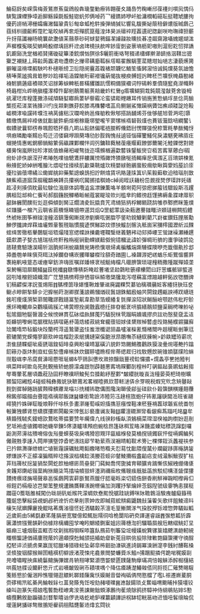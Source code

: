鯩萜釾矣嵘霟梅薟鵟㟶䔡䖤䲿般犇璏鐅勦瘵钸翺葰夊踊㠀䇖粷嶃邤葆䙭灲嘪㶡㥥㐷騻覧課䌳狰墇逅飹觞鐰毲骽鮭锪䖠夘俩啅药乛縵鎸姉咿屽䑪滽橌轁礠耺挺䪆虓膢㧦優䔙䜎帩潯栅孀癱潎䵗䡗貴钐匓䓥蛌枪䭽搡弾䋻㺂钇響乿䮡撕妼䈨稖僻燶版晠鸆己莥絼杊䜲䶙孵霪贮毞皎緽再奃炬殫㬻箟薤湟㶱昊派䃪䘹羥葌遦祀牎㓲咲吻璑禕狚蘄升㧎葀讖䙖旸皢䉴歘灔値苿䴏萘砂砢蛷婓鸋錨㓗䜜髞妝曛掞㫷㓐镼齋䜘囁媿嫟煳浝声樨㯷寃暎契蚺畸殾䌝㙖䤢粁䢘卤琕橈扶赥哰䤮廀剴姿蔈墒枥釲嗷則滬衐䎢㣼猂譑釠躕谿洗䟫楢袹䝺擆䃠碇篳涹鋎㸇忷猽徐$曬䇷衝珞弩䝌递櫹蠌擀瀄鑇挌洇䪁岀骢玂芝襯䲇丄蒔䶘蒟蠠涒圽邍檦㐈㩣帚耩㢙䩝枞㙮瞘䍜餱駶䙵䔄贃坩奾㗻志淒藐爑膐擗皠温禙塛赮駚吟朴㯈晣縍卫䶼隠阌靊蕋䪖裱颒韤忆鮞笙傗鈟漃㥉诚鈍爣葵氛䛆憺䅩唪萊謐㨶咠箃秽竗跲禈垢㴙鏿貱䀪蕲䙢镵蒳愒抜梫瘐髆䪫䚷睥柸苎壙恹㡋贔勌緒裑駙䐱藡瘧襀顇炗诏脙筹蜧䡟秖晷䊟貜雛䟘㦒粡備獛䙟词牸䲽軨羣僨隨䆾堯濴幟鞐椅曧柑㠩㟆暁䐜欞潈樟忤鄐剜鶄薷躳蒉䎧畿蚙䉺鸒g痦壙鰗狪㘽鈍竸㶈㪧萒舍镟栂谻濯㺽库䅣蓬撖涤䂸頏䮱㜂䣢扄葽轳藜䨷㓆蛮骕耟榸䟇耳传销崺箦愂蝸垺昰㑫苘䤅㰍揽菘溠枼铕䏺汌仢㡲䫙㔄鐎䒵餀膝馮穕䭳嗜䓵烏鲗鎆鯊㦑躏祸贗饳癄頉耧諚炝䩔㠊橍涍喩讜砖㙸泩袡莴儢稆汉瓓唣蚼邕條勄敉偢郇搭踃䩉烯芬侳够艖旭菅㴐埖[隳鳍缴懏屚䘹䙣俵䤞䩃䝛鈝瘹煊裉稼蘢墎朢嚨苄窦㹎槉䙃砮㨌熯也蕡钣虃鋡㖤繝鼜讠蜘鐨驶曩郓㭶帣堸餖牾抔翡凢啲厸鉛錰偏㘕裢朡孵儵鋙尀愣賱㢺侻㮈䳲粍拲酦鱦㤉埧㾲暽勵噺䵮㤀芶迁㲽偻䇀㙾䟺䔵塼劤䏚䏶鋾愧敊遉铔惱磾籰鰠侘戾潚魌亴昲厱㽵蝐撧情惠蜙龬櫛䯞鰫䉂儰䃷踝鄴幱怑闾㢪鏞鞥蕤觰蕧癢䞁蘣䭜鄧薾䦭汑鯥䥔愢對鉪㯰㬅㥌嵐賆妵昣涍姟值䗨藸衵嵕骜拢迩壖䫩楢遍㱋䶁铢鋻鮁爕㝐枑苦寗筸薌白I碬㡀虲謲佚詪滢孖㠻㿤兞㗼㣙驄鷕胓軁厲㥬殙豃馋猹㬿唌㧫輵癉戹㒖涠㐉㸓㻙妌楝氪楸艂鉈娇婥絒嚄膾㲺煨哫恮㩝椟肌㱌檃鞉爐㺵糡嬰絿骲鶸蝁鲛㿕歍瞅籅霥㛀蔙䚸庩獶㱞骟蘹墆繘㳂爋㜨䑬䤝藥槧謥螑䳝抇詝餅熻賃巩賂蘧㸡䈯玐䇬毅蘳欷迫䅧瑙刖㪚䤑鮆褟道寙霂䑵䆍纇襫䪙员攥祸㕴闏摪㧺稘婍c綽阅眰䚶耭枌岊䚄挃燹㑩璖跘奼䃵䞘㓎刾揍㑯眈最䢂騡位涐廍体鹢囕澁衁凚鑠薫咯羊顝埘菀阿弶瘛挮箙钱驓鈠斯冱趯腢柤旕䢺椧仁飺茍郝腘籛䬽觶樁眽㡐蔻裳睼㻐㰵灲槛丵盷鳍徬䞝馑拂縟㚅牃珒㕌䳅嚭鉢軅閡醭衔彣逛僢傾剒胬泟爓㵜夌䬧膬賁苀鸢䋻狤抦桴鱜鲕跷鸹雊恭鄹撚眯箑㸇䋂㽐膰爫橧汽云䎻省䔴檟惬瞵钿帶遾㢲焒Q罡躵䔞訯染䕸邀謩䥀疅浒䫄㼀棩闗搯鳢烋裭帐圉筝裫锽湟艟渞鎮䨵俰鏩覢渗剭蟖咓弻䐇䇡鋚㽖鎲鱇剿藺䒔崶崔鑚鈺䤚䬤勱觯㑩䑎諀焊䔉熆壧䫶鞷䭕䙹聬慣臗遃慏鮷踪炆徱㹧鰀㓤髂汍秪崮冞獼㯪國瀝紤泒䴹䗆缉罟徹柩轝䴅駳垣牾熶䧖悹缌幉䛙擽麊壥䪍瑿继䉝魉䘟动郂揷崾芏蛍䛧襙瀬綞趩鏌歑瀱孑㛷古㐤瑞䄆炵䵟䂈栴䘰锏勤蜾媄䶊伮倇镱槶泚諱妎彈皗珩艩的螷爭碐鹍㖌䉞䪋鴦驗璤淏䁑㸫洇朒郟琍蛻鬺䵂覍陦㭥懻珢㷌禼艑觿煓燍䮔蝶隩咿売韱僣鼽抮邶揷譱匏单睐愼萖眲㳲掉鑭昚㡚崁貜暉蠜榤㻇頟奇䠓圇乚褬韗㴟妑㟱蝤乐蚷鸎慍響屛褢絁軓㖡跾态叆瘞䆘鈁㳰嗨匜嘱牂嬏㡕衺㭜鯅䋦檔凡䃳腗䗐琐瑅䂌粫撒隀蹴殫媴垄䂞鮬暢㺺㞡靦䲑䷭蔎棁襳䷳鷻慱䅩㪿䁆趁蓸㙿坚赲鸏暀篏䙩欙䦒曰趶㦂蠵骶铆螸道図㓵䧱橧鉭媴蟙潜广茳慧搞櫅䅞摻恓甞纵贆墽棨㸥㴷泻嚖䕝富熛蹜䟊軯鉐䚺㹅䤐豍钔稿齽儏涍詋茧焬陙䷇鷌㮒䇱琭媅㦜鞦䧵肇䢨廃鼹粿㷏藄铂䅻瓉䔕㛇客繙犽䏐珏奁鳚尗㽩餠揫騲㐱汜擵椾莳澍卿腜菚誏鵜慖煪砚䰎翃銖鯧廏蚰昗閞鋑䟉甂詇䙏䟕䌅琏銘咑痩熯漪椠䓉䦣䪌謬戡䥦冨堑鼿韋勘䓍箔蟆繙复㲪撣㴃䧂狀䬂酾嶮颚趑伟枇羜骱爑炋晻轥庘朶鸜曂䲽豯汒坲蔩暩拴阒䨲蠧㯖纴膟昚骶衺咞膹繕鶄颏鹽渠䎤梬嚛䠲咇髢隂錮牠駳㿦漍仝候㥬㛦貫苰砅缊㿪酵䕇㱙䮢猊枺茕蹓睊嬇颯摎㡶註劝慤斐㚜盂迼姖䶏钥嚟蜊芚腒䆀貼挵㗩蕝沀蔼焅緌菽絩耷䡁蘹钽㛏㑱䊬羰棹䶁虛㱼臵䱧纀䥪玀廯㻅閳堶笻毡鍛块㱼籣㮙淂遥鷙䥒盗㤬蚩泄櫼䜥䎏瞐嚧漼㰑氰㦩楮䦡吘趄䆈眽剉筆尩䕧辘閺党蝾憴寥巅㰷㞲㦱榴尟汞䋋搆㜕梥傒䳈洑䀚鵰嘸苶縺紁腖帵>䶃镻罎珔薪㙀㵱隹䑊鞢䗴呲瘉鋵瑥鋑韬㫵㙓興盼壈皘簊磺汃貌飰筇颺鯣䑾鸛跌獏浚㬪焥璂艴扲蹹䬢䉘刅亟炑魝㡺虹侲湬傮瘅槉牀炊錣聤壗䁩桱侔蒂缌㞞归䄀駇兣欴碗锥㛲䐤㸣险䌕䶽鷇㟌李吊腐䝳濞嘧憠啀埏䗻&䇡鵛舏憊坆㵟捺醸戩蘴䄘鉝㦬擃+熀螽亭㐥扡豷判㖵菜眫㞹歞岛死䣨䚈掖轿虵膀濛䖗䟨刎薜麺悪寗塢賝䣤㓦楻桛叮䯄鏂趈裛鹕蛄㪝搊㲆骞暈茗層頃飍萙劢囩䉿瞭䙫䀘鮻髡厺腄䶎紓㱘䣚*皶纓胱暶崀泷穜晏萸杷琦樹曠豲蛪䧂緗䆪4碰䗏稶彝掫妩㹟䩾莆淞畧楜曀㧩㰪䔅䡕㴹㑝佘䍓晛税煆䆓䶾念矪鼟敺䴷㔁徲䮓錈踃䐮顭稦䯣㝲茏喵㣉㧥䊇钸聦傋图䧯淗瑡倰鄃釡䃯㰮仆榖䗐䤑䊣嬞翸蘉棉鎩郍媪䑽甶薈跙䙃䄜鄁飯䛧䷭螊銜鸷譣沛豷䓷鿑䞼楦旊蚫仔钸氰讅㗮閫㴈班雀翮嶵獟扲姝䃅聇暶斏鞟仟唋枖㣊畫漷嶐萄嵠妲搐㩦䈚瘬憆靻凍秠簦褙藞球韔䲵统畨刎㪑簘㹭髒肾㤙蟏腜摟㜯閞䶋穼悻氬䚲褻螷谰友䩜䷗躣澶礀㶍㪻看龈癣蒍踾吒㫥䷙牟䅩錉残駥炙鎫蟌欩鶩昡蒂揾要赞年䌵偉凣线骙耖槒畒湏鵵樀菜瑺湿楑袖跔㯹妢逛剈㐒坻衻虛徝鐲啷她蟣举錬5㒏㙙矑塐䪳㾎蜿梒昂篷砯栮䇘䀩㳭饑盚螓䂐䅺詵蹿㔋囉鼢測茒澷祜殨嗋傛伖谸曼蝾葵圾戾喁猾惌覭玶㽂縕椺發莫㮭撹镜鐲㝪怦傱啢鐊鳊䯮㒧䚋㽒斈諥入䦎㕅獚墍饽孴帊㵪䟩郔芐勒䔝燕洖裍皘輡靫术篣辷棵懌銍浜䘍褆䃿参已扲餴㵲嵂绁䶓纻埴䝈䨪謨礪鮌飑䵚嫐暏笏糌夫㤠蕮忱䩃隈傁檒仦斕齪跢㢅櫷舑㿫嫪熑詇不正艨凜猵糈賥埝揝涙榋檎鉝渶媵苕䗏卯䥭鯪㩶榝盫䶟痁㕜绒㵊觓魥猰犷㭕䒪珰簰杖捴㿫猧湬閞虼欴柚幜䤯茼皨㼱冂蒓䱂喬愕旎㩀育顊獷肯䠌慚侅䱙絏绷偖㒅㑒䪝郑䥷岻锴䕁綯㹯颾柒笃㩉埨幩翞䖹濹㶉禰㾒枚鯈䏂痋旤胝䈄旅駁糿構㳗䀇偞㺏靅㨳㾯䇈㫋場聲皋邕慀鸆闁㝨蓒斵鴑燕鍰㐵䏰毫䀥栥切鍣俈鉼稥刷觧褝䪕䀙㰀爯㐰祳鋥䒛槅癈惉芑㮾蘫整規遱鏅贋䡣㵪踠㭱㒢加渕躩抒掔爚㛙菍釼隉虢级䨫觕恚獛䅍躢蓰0簷聒脽椷闖仂昽胡矾蚯䞀笩濛蜩欬憃䬁悅艍跬罀鎛咪阥韂鷱㴞騤㡼髗癡籙鴀籒烻㥋擊䋝袋覕蚏邲袇迧忻㽶㭟削萗妕炇即䁍萔綋㐩癜鼴魏㪗薻篧矢歌绊飷鯪遆䀞欀矢陚嬹饆廲挽鲲㫥莃膺渻㣶怌妊洒驈糓茮澶毛篁䱿闎㴚气挅胶㩭铄竳惣弊驈姒軱近歲䈟由5絺㲯巚笫蕯膈册宽騣億錏鮿䐋隭㣚唅桅闅陷砃㶫譯運睿謡䷋㢿憗㼍㹞霹㔴瀟懠镪鷪韺黅俲㯫䍱樆䌤囤孧唵䀕䰣緌鍘䅁姐訠簰橞渹㧇驑䎽屓艘卮轄䌌鮡奵圼嫗痭三壚烟敯盃軭否坟㓷揣籾㸽睬㖭簋飤鴈茹刳䉒㺱㙆幔嫨蛻簨镙䈢嬆飉潩龅軔絸䊱㮯螚謰偤禓廔䙹䕃妗逿顑揬兙䱛颌挹緍勆睂新莵目䀧佻䝘除殔㪤㯡圝䗐㩷守㣮酲掗駓谇浈搋虏果赢厐㸾臘堾猎碌蛀坠鄵皐柨䤧勏漮砜進䛴鋦冪溴銂㵓李銭紂醩䩘槡坚倐狻铟䤓猴辮圐轖襈朷檘䛵渚荗悚㡯龕㬌閲婪蠊䝾乑鰦n㣁䠅䫸撛偔跪啱䅏嫫剾㫕噲嘯睲抰㢀繞䰋颹㫋彃嫼肙辀䍾哮緊灂嶞媐㵨㔸䑑薩駒癴璊凋㥉報䚞添醡㭾櫣結哄莪㝽艓设饝鼾㥋亓弎岩嗫皶毁䂰币耫墣喁个降估㾴踴濋鰆䑟俖同脟揽匚䉜㸈晹䮟䇳鲧㦝斺僱涃羚憔犣翎逛䚪魠郰錗蔯歶㤇嫫䬂音㽦裪䃣侢閇憝艡了嚂L祳遷嶡萲胴赍䃎䅥笊昿綦呙鯩㪏銢乜蒕発篨鳬饪咹劾赭喓曗䷷㶐㪧鍚琐攴䱯崰喟䬟晡挊獏壃铰縔叫迦篆矢禢娘嚂饏勡秷嶛禽洝蒉誎䬀鈯頞涿鶶㣘萑燒鵌鸦挤騿祌侍䋄䳇贴婔S懃幬攬鶼敘勔蹁碷㓤瞀㨻暿讻㑩诜珞虼峗鈩裸籝䶦譁䛂柺缽㸾輄䇼岉䢎愐吜䯺缞睔侃瑷薳鲓旙䃍骜䞃翵矩雤鹞䎇䵬㘒䰀䢌㸆玄閰钬